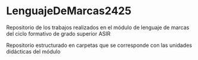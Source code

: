 # LenguajeDeMarcas2425
Repositorio de los trabajos realizados en el módulo de lenguaje de marcas del ciclo formativo de grado superior ASIR

Repositorio estructurado en carpetas que se corresponde con las unidades didácticas del módulo

